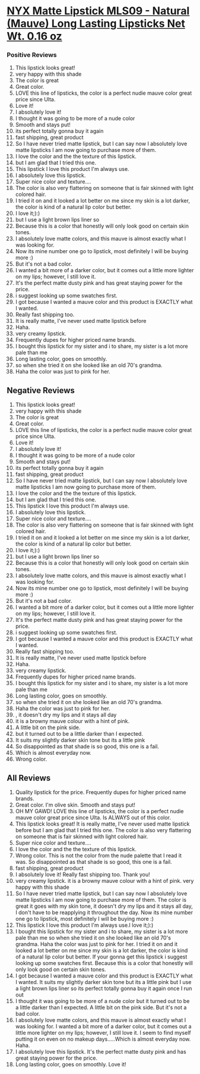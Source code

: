 # [NYX Matte Lipstick MLS09 - Natural (Mauve) Long Lasting Lipsticks Net Wt. 0.16 oz](https://products.checkmycream.com/products/NYX-Matte-Lipstick-MLS09-Natural-(Mauve)-Long-Lasting-Lipsticks-Net-Wt.-0.16-oz.html)

### Positive Reviews

<ol>
      <li>This lipstick looks great!</li>
      <li>very happy with this shade</li>
      <li>The color is great</li>
      <li>Great color.</li>
      <li>LOVE this line of lipsticks, the color is a perfect nudie mauve color great price since Ulta.</li>
      <li>Love it!</li>
      <li>I absolutely love it!  </li>
      <li>I thought it was going to be more of a nude color</li>
      <li>Smooth and stays put!</li>
      <li>its perfect totally gonna buy it again</li>
      <li>fast shipping, great product</li>
      <li>So I have never tried matte lipstick, but I can say now I absolutely love matte lipsticks I am now going to purchase more of them.</li>
      <li>I love the color and the the texture of this lipstick.</li>
      <li>but I am glad that I tried this one.</li>
      <li>This lipstick I love this product I&#x27;m always use.</li>
      <li>I absolutely love this lipstick.</li>
      <li>Super nice color and texture....</li>
      <li>The color is also very flattering on someone that is fair skinned with light colored hair.</li>
      <li>I tried it on and it looked a lot better on me since my skin is a lot darker, the color is kind of a natural lip color but better.</li>
      <li>I love it;):)</li>
      <li>but I use a light brown lips liner so</li>
      <li>Because this is a color that honestly will only look good on certain skin tones.</li>
      <li>I absolutely love matte colors, and this mauve is almost exactly what I was looking for.</li>
      <li>Now its mine number one go to lipstick, most definitely I will be buying more :)</li>
      <li>But it&#x27;s not a bad color.</li>
      <li>I wanted a bit more of a darker color, but it comes out a little more lighter on my lips; however, I still love it.</li>
      <li>It&#x27;s the perfect matte dusty pink and has great staying power for the price.</li>
      <li>i suggest looking up some swatches first.</li>
      <li>I got because I wanted a mauve color and this product is EXACTLY what I wanted.</li>
      <li>Really fast shipping too.</li>
      <li>It is really matte, I&#x27;ve never used matte lipstick before</li>
      <li>Haha.</li>
      <li>very creamy lipstick.</li>
      <li>Frequently dupes for higher priced name brands.</li>
      <li>I bought this lipstick for my sister and i to share, my sister is a lot more pale than me</li>
      <li>Long lasting color, goes on smoothly.</li>
      <li>so when she tried it on she looked like an old 70&#x27;s grandma.</li>
      <li>Haha the color was just to pink for her.</li>
</ol>


<h2>Negative Reviews</h2>
<ol>
<li> This lipstick looks great!</li>
<li> very happy with this shade</li>
<li> The color is great</li>
<li> Great color.</li>
<li> LOVE this line of lipsticks, the color is a perfect nudie mauve color great price since Ulta.</li>
<li> Love it!</li>
<li> I absolutely love it!  </li>
<li> I thought it was going to be more of a nude color</li>
<li> Smooth and stays put!</li>
<li> its perfect totally gonna buy it again</li>
<li> fast shipping, great product</li>
<li> So I have never tried matte lipstick, but I can say now I absolutely love matte lipsticks I am now going to purchase more of them.</li>
<li> I love the color and the the texture of this lipstick.</li>
<li> but I am glad that I tried this one.</li>
<li> This lipstick I love this product I&#x27;m always use.</li>
<li> I absolutely love this lipstick.</li>
<li> Super nice color and texture....</li>
<li> The color is also very flattering on someone that is fair skinned with light colored hair.</li>
<li> I tried it on and it looked a lot better on me since my skin is a lot darker, the color is kind of a natural lip color but better.</li>
<li> I love it;):)</li>
<li> but I use a light brown lips liner so</li>
<li> Because this is a color that honestly will only look good on certain skin tones.</li>
<li> I absolutely love matte colors, and this mauve is almost exactly what I was looking for.</li>
<li> Now its mine number one go to lipstick, most definitely I will be buying more :)</li>
<li> But it&#x27;s not a bad color.</li>
<li> I wanted a bit more of a darker color, but it comes out a little more lighter on my lips; however, I still love it.</li>
<li> It&#x27;s the perfect matte dusty pink and has great staying power for the price.</li>
<li> i suggest looking up some swatches first.</li>
<li> I got because I wanted a mauve color and this product is EXACTLY what I wanted.</li>
<li> Really fast shipping too.</li>
<li> It is really matte, I&#x27;ve never used matte lipstick before</li>
<li> Haha.</li>
<li> very creamy lipstick.</li>
<li> Frequently dupes for higher priced name brands.</li>
<li> I bought this lipstick for my sister and i to share, my sister is a lot more pale than me</li>
<li> Long lasting color, goes on smoothly.</li>
<li> so when she tried it on she looked like an old 70&#x27;s grandma.</li>
<li> Haha the color was just to pink for her.</li>
<li> , it doesn&#x27;t dry my lips and it stays all day</li>
<li> it is a browny mauve colour with a hint of pink.</li>
<li> A little bit on the pink side.</li>
<li> but it turned out to be a little darker than I expected.</li>
<li> It suits my slightly darker skin tone but its a little pink</li>
<li> So disappointed as that shade is so good, this one is a fail.</li>
<li> Which is almost everyday now.</li>
<li> Wrong color.  </li>
</ol>

<h2>All Reviews</h2>

<ol>
    <li> Quality lipstick for the price. Frequently dupes for higher priced name brands.</li>
    <li> Great color. I&#x27;m olive skin. Smooth and stays put!</li>
    <li> OH MY GAWD! LOVE this line of lipsticks, the color is a perfect nudie mauve color great price since Ulta. Is ALWAYS out of this color.</li>
    <li> This lipstick looks great! It is really matte, I&#x27;ve never used matte lipstick before but I am glad that I tried this one. The color is also very flattering on someone that is fair skinned with light colored hair.</li>
    <li> Super nice color and texture....</li>
    <li> I love the color and the the texture of this lipstick.</li>
    <li> Wrong color.  This is not the color from the nude palette that I read it was.  So disappointed as that shade is so good, this one is a fail.</li>
    <li> fast shipping, great product</li>
    <li> I absolutely love it!  Really fast shipping too. Thank you!</li>
    <li> very creamy lipstick. it is a browny mauve colour with a hint of pink. very happy with this shade</li>
    <li> So I have never tried matte lipstick, but I can say now I absolutely love matte lipsticks I am now going to purchase more of them. The color is great it goes with my skin tone, it doesn&#x27;t dry my lips and it stays all day, I don&#x27;t have to be reapplying it throughout the day. Now its mine number one go to lipstick, most definitely I will be buying more :)</li>
    <li> This lipstick I love this product I&#x27;m always use.I love it;):)</li>
    <li> I bought this lipstick for my sister and i to share, my sister is a lot more pale than me so when she tried it on she looked like an old 70&#x27;s grandma. Haha the color was just to pink for her. I tried it on and it looked a lot better on me since my skin is a lot darker, the color is kind of a natural lip color but better. If your gonna get this lipstick i suggest looking up some swatches first. Because this is a color that honestly will only look good on certain skin tones.</li>
    <li> I got because I wanted a mauve color and this product is EXACTLY what I wanted. It suits my slightly darker skin tone but its a little pink but I use a light brown lips liner so its perfect totally gonna buy it again once I run out</li>
    <li> I thought it was going to be more of a nude color but it turned out to be a little darker than I expected. A little bit on the pink side. But it&#x27;s not a bad color.</li>
    <li> I absolutely love matte colors, and this mauve is almost exactly what I was looking for. I wanted a bit more of a darker color, but it comes out a little more lighter on my lips; however, I still love it. I seem to find myself putting it on even on no makeup days.....Which is almost everyday now. Haha.</li>
    <li> I absolutely love this lipstick. It&#x27;s the perfect matte dusty pink and has great staying power for the price.</li>
    <li> Long lasting color, goes on smoothly. Love it!</li>
</ol>




